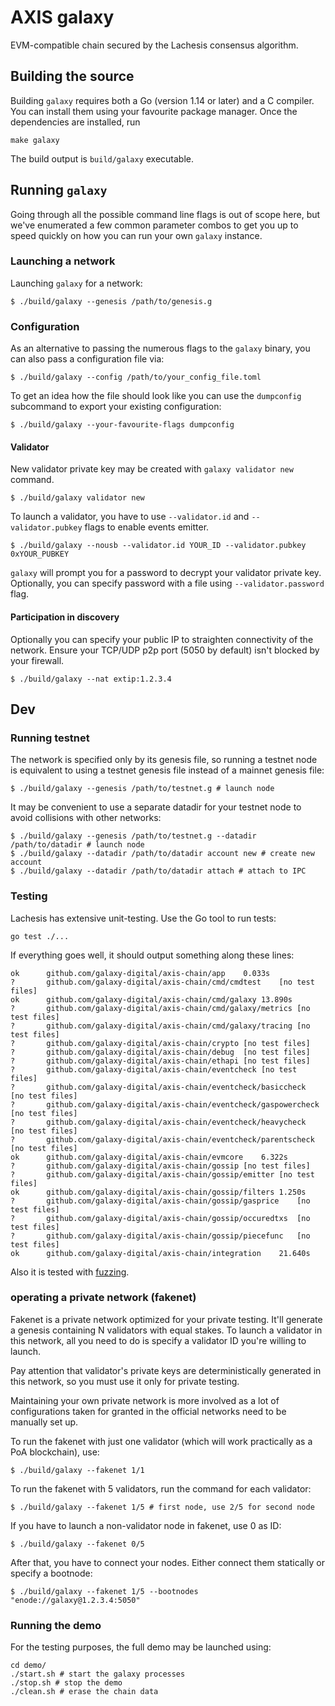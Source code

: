 # AXIS galaxy 

EVM-compatible chain secured by the Lachesis consensus algorithm.

## Building the source

Building `galaxy` requires both a Go (version 1.14 or later) and a C compiler. You can install
them using your favourite package manager. Once the dependencies are installed, run

```shell
make galaxy
```
The build output is ```build/galaxy``` executable.

## Running `galaxy`

Going through all the possible command line flags is out of scope here,
but we've enumerated a few common parameter combos to get you up to speed quickly
on how you can run your own `galaxy` instance.

### Launching a network

Launching `galaxy` for a network:

```shell
$ ./build/galaxy --genesis /path/to/genesis.g
```

### Configuration

As an alternative to passing the numerous flags to the `galaxy` binary, you can also pass a
configuration file via:

```shell
$ ./build/galaxy --config /path/to/your_config_file.toml
```

To get an idea how the file should look like you can use the `dumpconfig` subcommand to
export your existing configuration:

```shell
$ ./build/galaxy --your-favourite-flags dumpconfig
```

#### Validator

New validator private key may be created with `galaxy validator new` command.
```shell
$ ./build/galaxy validator new
```


To launch a validator, you have to use `--validator.id` and `--validator.pubkey` flags to enable events emitter.

```shell
$ ./build/galaxy --nousb --validator.id YOUR_ID --validator.pubkey 0xYOUR_PUBKEY
```

`galaxy` will prompt you for a password to decrypt your validator private key. Optionally, you can
specify password with a file using `--validator.password` flag.

#### Participation in discovery

Optionally you can specify your public IP to straighten connectivity of the network.
Ensure your TCP/UDP p2p port (5050 by default) isn't blocked by your firewall.

```shell
$ ./build/galaxy --nat extip:1.2.3.4
```

## Dev

### Running testnet

The network is specified only by its genesis file, so running a testnet node is equivalent to
using a testnet genesis file instead of a mainnet genesis file:
```shell
$ ./build/galaxy --genesis /path/to/testnet.g # launch node
```

It may be convenient to use a separate datadir for your testnet node to avoid collisions with other networks:
```shell
$ ./build/galaxy --genesis /path/to/testnet.g --datadir /path/to/datadir # launch node
$ ./build/galaxy --datadir /path/to/datadir account new # create new account
$ ./build/galaxy --datadir /path/to/datadir attach # attach to IPC
```

### Testing

Lachesis has extensive unit-testing. Use the Go tool to run tests:
```shell
go test ./...
```

If everything goes well, it should output something along these lines:
```
ok  	github.com/galaxy-digital/axis-chain/app	0.033s
?   	github.com/galaxy-digital/axis-chain/cmd/cmdtest	[no test files]
ok  	github.com/galaxy-digital/axis-chain/cmd/galaxy	13.890s
?   	github.com/galaxy-digital/axis-chain/cmd/galaxy/metrics	[no test files]
?   	github.com/galaxy-digital/axis-chain/cmd/galaxy/tracing	[no test files]
?   	github.com/galaxy-digital/axis-chain/crypto	[no test files]
?   	github.com/galaxy-digital/axis-chain/debug	[no test files]
?   	github.com/galaxy-digital/axis-chain/ethapi	[no test files]
?   	github.com/galaxy-digital/axis-chain/eventcheck	[no test files]
?   	github.com/galaxy-digital/axis-chain/eventcheck/basiccheck	[no test files]
?   	github.com/galaxy-digital/axis-chain/eventcheck/gaspowercheck	[no test files]
?   	github.com/galaxy-digital/axis-chain/eventcheck/heavycheck	[no test files]
?   	github.com/galaxy-digital/axis-chain/eventcheck/parentscheck	[no test files]
ok  	github.com/galaxy-digital/axis-chain/evmcore	6.322s
?   	github.com/galaxy-digital/axis-chain/gossip	[no test files]
?   	github.com/galaxy-digital/axis-chain/gossip/emitter	[no test files]
ok  	github.com/galaxy-digital/axis-chain/gossip/filters	1.250s
?   	github.com/galaxy-digital/axis-chain/gossip/gasprice	[no test files]
?   	github.com/galaxy-digital/axis-chain/gossip/occuredtxs	[no test files]
?   	github.com/galaxy-digital/axis-chain/gossip/piecefunc	[no test files]
ok  	github.com/galaxy-digital/axis-chain/integration	21.640s
```

Also it is tested with [fuzzing](./FUZZING.md).


### operating a private network (fakenet)

Fakenet is a private network optimized for your private testing.
It'll generate a genesis containing N validators with equal stakes.
To launch a validator in this network, all you need to do is specify a validator ID you're willing to launch.

Pay attention that validator's private keys are deterministically generated in this network, so you must use it only for private testing.

Maintaining your own private network is more involved as a lot of configurations taken for
granted in the official networks need to be manually set up.

To run the fakenet with just one validator (which will work practically as a PoA blockchain), use:
```shell
$ ./build/galaxy --fakenet 1/1
```

To run the fakenet with 5 validators, run the command for each validator:
```shell
$ ./build/galaxy --fakenet 1/5 # first node, use 2/5 for second node
```

If you have to launch a non-validator node in fakenet, use 0 as ID:
```shell
$ ./build/galaxy --fakenet 0/5
```

After that, you have to connect your nodes. Either connect them statically or specify a bootnode:
```shell
$ ./build/galaxy --fakenet 1/5 --bootnodes "enode://galaxy@1.2.3.4:5050"
```

### Running the demo

For the testing purposes, the full demo may be launched using:
```shell
cd demo/
./start.sh # start the galaxy processes
./stop.sh # stop the demo
./clean.sh # erase the chain data
```
